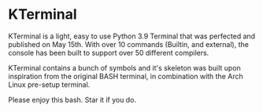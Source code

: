 # KTerminal
KTerminal is a light, easy to use Python 3.9 Terminal that 
was perfected and published on May 15th. With over 10 commands (Builtin, and external),
the console has been built to support over 50 different compilers.

KTerminal contains a bunch of symbols and it's skeleton was built
upon inspiration from the original BASH terminal, in 
combination with the Arch Linux pre-setup terminal.

Please enjoy this bash. Star it if you do.